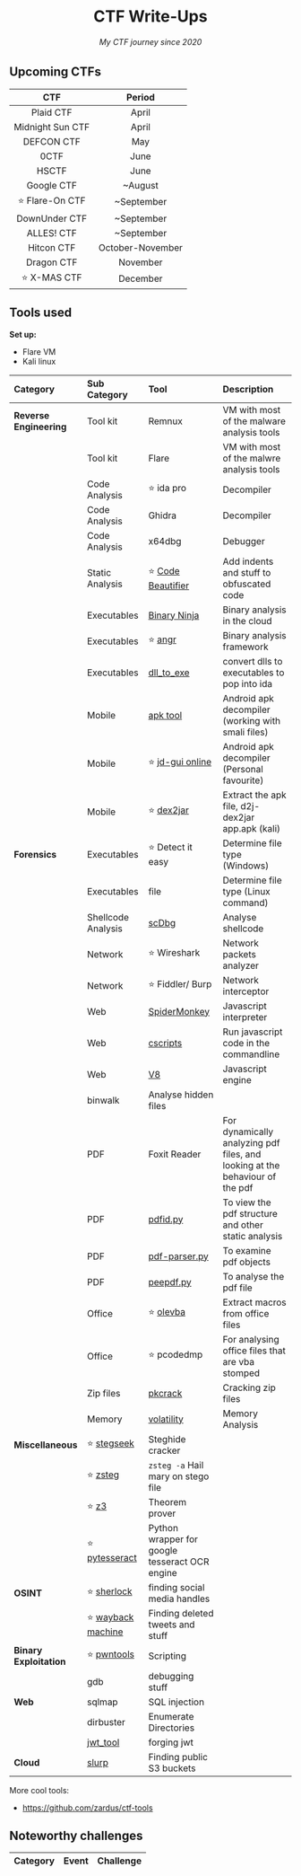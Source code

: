 <h1 align="center">CTF Write-Ups</h1>
<h6 align="center"><i>My CTF journey since 2020</i></h6>

## Upcoming CTFs
| CTF | Period | 
| :-: | :----: |
| Plaid CTF | April |
| Midnight Sun CTF | April |
| DEFCON CTF | May |
| 0CTF | June |
| HSCTF | June |
| Google CTF | ~August |
| ⭐ Flare-On CTF | ~September |
| DownUnder CTF | ~September |
| ALLES! CTF | ~September |
| Hitcon CTF | October-November |
| Dragon CTF | November |
| ⭐ X-MAS CTF | December |


## Tools used
**Set up:**
* Flare VM
* Kali linux

| Category | Sub Category | Tool | Description |
| :------- | :----------- | :--- | :---------- |
| **Reverse Engineering** | Tool kit | Remnux | VM with most of the malware analysis tools
|                         | Tool kit | Flare | VM with most of the malwre analysis tools
|                         | Code Analysis | ⭐ ida pro | Decompiler
|                         | Code Analysis | Ghidra | Decompiler
|                         | Code Analysis | x64dbg | Debugger
|                         | Static Analysis | ⭐ [Code Beautifier](https://beautifier.io/) | Add indents and stuff to obfuscated code
|                         | Executables | [Binary Ninja](https://cloud.binary.ninja/) | Binary analysis in the cloud
|                         | Executables | ⭐ [angr](https://github.com/angr/angr) | Binary analysis framework
|                         | Executables | [dll_to_exe](https://github.com/hasherezade/dll_to_exe) | convert dlls to executables to pop into ida
|                         | Mobile | [apk tool](https://ibotpeaches.github.io/Apktool/) | Android apk decompiler (working with smali files)
|                         | Mobile | ⭐ [jd-gui online](http://www.javadecompilers.com/apk) | Android apk decompiler (Personal favourite)
|                         | Mobile | ⭐ [dex2jar]() | Extract the apk file, d2j-dex2jar app.apk (kali)
| **Forensics** | Executables | ⭐ Detect it easy | Determine file type (Windows)
|               | Executables | file | Determine file type (Linux command)
|               | Shellcode Analysis | [scDbg](http://sandsprite.com/blogs/index.php?uid=7&pid=152) | Analyse shellcode
|               | Network | ⭐ Wireshark | Network packets analyzer
|               | Network | ⭐ Fiddler/ Burp | Network interceptor
|               | Web | [SpiderMonkey](https://spidermonkey.dev/) | Javascript interpreter 
|               | Web | [cscripts](https://docs.microsoft.com/en-us/windows-server/administration/windows-commands/cscript) | Run javascript code in the commandline
|               | Web | [V8](https://v8.dev/) | Javascript engine 
|               | binwalk | Analyse hidden files
|               | PDF | Foxit Reader | For dynamically analyzing pdf files, and looking at the behaviour of the pdf
|               | PDF | [pdfid.py](https://github.com/DidierStevens/DidierStevensSuite/blob/master/pdfid.py) | To view the pdf structure and other static analysis
|               | PDF | [pdf-parser.py](https://github.com/DidierStevens/DidierStevensSuite/blob/master/pdf-parser.py) | To examine pdf objects
|               | PDF | [peepdf.py](https://github.com/jesparza/peepdf) | To analyse the pdf file
|               | Office | ⭐ [olevba](https://github.com/decalage2/oletools/tree/master/oletools) | Extract macros from office files
|               | Office | ⭐ pcodedmp | For analysing office files that are vba stomped
|               | Zip files | [pkcrack](https://www.unix-ag.uni-kl.de/~conrad/krypto/pkcrack.html) | Cracking zip files
|               | Memory | [volatility](https://github.com/volatilityfoundation/volatility) | Memory Analysis
| **Miscellaneous** | ⭐ [stegseek](https://github.com/RickdeJager/stegseek) | Steghide cracker
|                   | ⭐ [zsteg](https://github.com/zed-0xff/zsteg) | `zsteg -a` Hail mary on stego file
|                   | ⭐ [z3](https://github.com/Z3Prover/z3) | Theorem prover
|                   | ⭐ [pytesseract](https://pypi.org/project/pytesseract/) | Python wrapper for google tesseract OCR engine 
| **OSINT** | ⭐ [sherlock](https://github.com/sherlock-project/sherlock) | finding social media handles
|           | ⭐ [wayback machine](https://archive.org/web/) | Finding deleted tweets and stuff
| **Binary Exploitation** | ⭐ [pwntools](https://github.com/Gallopsled/pwntools) | Scripting
|                         | gdb | debugging stuff
| **Web** | sqlmap    | SQL injection 
|         | dirbuster | Enumerate Directories
|         | [jwt_tool](https://github.com/ticarpi/jwt_tool) | forging jwt 
| **Cloud** | [slurp](https://github.com/0xbharath/slurp) | Finding public S3 buckets

More cool tools:
* https://github.com/zardus/ctf-tools

## Noteworthy challenges

| Category | Event | Challenge |
| :------- | :---- | :-------- |

